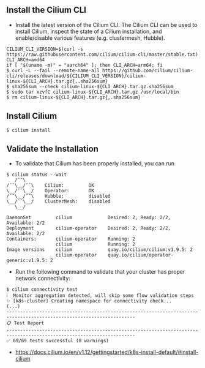 ## Install the Cilium CLI
- Install the latest version of the Cilium CLI. The Cilium CLI can be used to install Cilium, inspect the state of a Cilium installation, and enable/disable various features (e.g. clustermesh, Hubble).
```
CILIUM_CLI_VERSION=$(curl -s https://raw.githubusercontent.com/cilium/cilium-cli/master/stable.txt)
CLI_ARCH=amd64
if [ "$(uname -m)" = "aarch64" ]; then CLI_ARCH=arm64; fi
$ curl -L --fail --remote-name-all https://github.com/cilium/cilium-cli/releases/download/${CILIUM_CLI_VERSION}/cilium-linux-${CLI_ARCH}.tar.gz{,.sha256sum}
$ sha256sum --check cilium-linux-${CLI_ARCH}.tar.gz.sha256sum
$ sudo tar xzvfC cilium-linux-${CLI_ARCH}.tar.gz /usr/local/bin
$ rm cilium-linux-${CLI_ARCH}.tar.gz{,.sha256sum}
```

## Install Cilium
```
$ cilium install
```

## Validate the Installation
- To validate that Cilium has been properly installed, you can run
```
$ cilium status --wait
   /¯¯\
/¯¯\__/¯¯\    Cilium:         OK
\__/¯¯\__/    Operator:       OK
/¯¯\__/¯¯\    Hubble:         disabled
\__/¯¯\__/    ClusterMesh:    disabled
   \__/

DaemonSet         cilium             Desired: 2, Ready: 2/2, Available: 2/2
Deployment        cilium-operator    Desired: 2, Ready: 2/2, Available: 2/2
Containers:       cilium-operator    Running: 2
                  cilium             Running: 2
Image versions    cilium             quay.io/cilium/cilium:v1.9.5: 2
                  cilium-operator    quay.io/cilium/operator-generic:v1.9.5: 2
```

- Run the following command to validate that your cluster has proper network connectivity:
```
$ cilium connectivity test
ℹ️  Monitor aggregation detected, will skip some flow validation steps
✨ [k8s-cluster] Creating namespace for connectivity check...
(...)
---------------------------------------------------------------------------------------------------------------------
📋 Test Report
---------------------------------------------------------------------------------------------------------------------
✅ 69/69 tests successful (0 warnings)
```

- https://docs.cilium.io/en/v1.12/gettingstarted/k8s-install-default/#install-cilium
